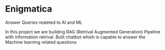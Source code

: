 # Enigmatica
Answer Queries realeted to AI and ML


In this project we are building RAG (Retrival Augmented Generation) Pipeline with information retrival .Bulit chatbot whixh is capable to answer the Machine learning related questions
